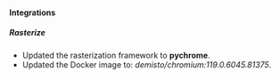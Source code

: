 
#### Integrations

##### Rasterize

- Updated the rasterization framework to **pychrome**.
- Updated the Docker image to: *demisto/chromium:119.0.6045.81375*.
